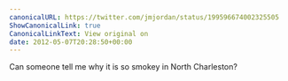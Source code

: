 ```yaml
---
canonicalURL: https://twitter.com/jmjordan/status/199596674002325505
ShowCanonicalLink: true
CanonicalLinkText: View original on
date: 2012-05-07T20:28:50+00:00
---
```

Can someone tell me why it is so smokey in North Charleston?